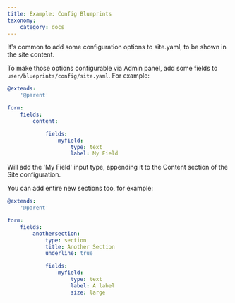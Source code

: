 ```yaml
---
title: Example: Config Blueprints
taxonomy:
    category: docs
---
```


It's common to add some configuration options to site.yaml, to be shown in the site content.

To make those options configurable via Admin panel, add some fields to `user/blueprints/config/site.yaml`. For example:


```yaml
@extends:
    '@parent'

form:
    fields:
        content:

            fields:
                myfield:
                    type: text
                    label: My Field
```

Will add the 'My Field' input type, appending it to the Content section of the Site configuration.

You can add entire new sections too, for example:

```yaml
@extends:
    '@parent'

form:
    fields:
        anothersection:
            type: section
            title: Another Section
            underline: true

            fields:
                myfield:
                    type: text
                    label: A label
                    size: large
```